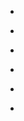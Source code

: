 
- [](/2021/04/1387316978612948998/)

- [](/2021/04/1386589537825136641/)

- [](/2021/04/1384431157677285378/)

- [](/2021/04/1384069042672001024/)

- [](/2021/04/1383279982311399434/)

- [](/2021/04/1382910148306427907/)
